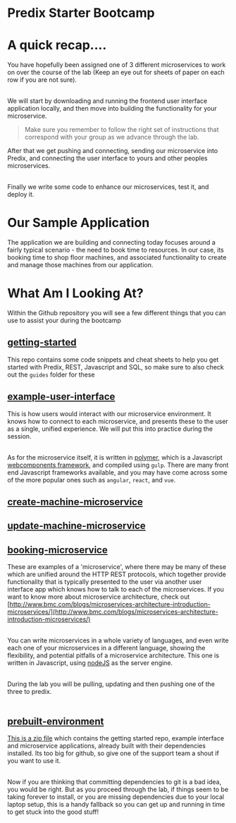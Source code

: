 # Predix Starter Bootcamp

# A quick recap....
You have hopefully been assigned one of 3 different microservices to work on over the course of the lab (Keep an eye out for sheets of paper on each row if you are not sure). <br/><br/>

We will start by downloading and running the frontend user interface application locally, and then move into building the functionality for your microservice.

> Make sure you remember to follow the right set of instructions that correspond with your group as we advance through the lab.

After that we get pushing and connecting, sending our microservice into Predix, and connecting the user interface to yours and other peoples microservices.<br/><br/>

Finally we write some code to enhance our microservices, test it, and deploy it.

# Our Sample Application

The application we are building and connecting today focuses around a fairly typical scenario - the need to book time to resources. In our case, its booking time to shop floor machines, and associated functionality to create and manage those machines from our application.

# What Am I Looking At?
Within the Github repository you will see a few different things that you can use to assist your during the bootcamp

## [getting-started](https://github.com/softcon17/getting-started)
This repo contains some code snippets and cheat sheets to help you get started with Predix, REST, Javascript and SQL, so make sure to also check out the `guides` folder for these

## [example-user-interface](https://github.com/softcon17/example-user-interface)

This is how users would interact with our microservice environment. It knows how to connect to each microservice, and presents these to the user as a single, unified experience. We will put this into practice during the session. <br/><br/>

As for the microservice itself, it is written in [polymer](https://www.polymer-project.org/about), which is a Javascript [webcomponents framework](https://www.webcomponents.org/introduction), and compiled using `gulp`. There are many front end Javascript frameworks available, and you may have come across some of the more popular ones such as `angular`, `react`, and `vue`.


## [create-machine-microservice](https://github.com/softcon17/create-machine-microservice)
## [update-machine-microservice](https://github.com/softcon17/update-machine-microservice)
## [booking-microservice](https://github.com/softcon17/booking-microservice)
These are examples of a 'microservice', where there may be many of these which are unified around the HTTP REST protocols, which together provide functionality that is typically presented to the user via another user interface app which knows how to talk to each of the microservices. If you want to know more about microservice architecture, check out [http://www.bmc.com/blogs/microservices-architecture-introduction-microservices/](http://www.bmc.com/blogs/microservices-architecture-introduction-microservices/)<br/><br/>

You can write microservices in a whole variety of languages, and even write each one of your microservices in a different language, showing the flexibility, and potential pitfalls of a microservice architecture. This one is written in Javascript, using [nodeJS](https://nodejs.org/en/about/) as the server engine.<br/><br/>

During the lab you will be pulling, updating and then pushing one of the three to predix.<br/><br/>

## [prebuilt-environment](https://github.com/softcon17/prebuilt-environment)

[This is a zip file](https://github.com/softcon17/prebuilt-environment/archive/master.zip) which contains the getting started repo, example interface and microservice applications, already built with their dependencies installed. Its too big for github, so give one of the support team a shout if you want to use it.<br/><br/>

Now if you are thinking that committing dependencies to git is a bad idea, you would be right. But as you proceed through the lab, if things seem to be taking forever to install, or you are missing dependencies due to your local laptop setup, this is a handy fallback so you can get up and running in time to get stuck into the good stuff!
